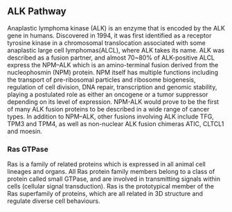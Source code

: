 ## ALK Pathway

Anaplastic lymphoma kinase (ALK) is an enzyme that is encoded by the ALK gene in humans. Discovered in 1994, it was first identified as a receptor tyrosine kinase in a chromosomal translocation associated with some anaplastic large cell lymphomas(ALCL), where ALK takes its name. ALK was described as a fusion partner, and almost 70~80% of ALK-positive ALCL express the NPM–ALK which is an amino-terminal fusion derived from the nucleophosmin (NPM) protein. NPM itself has multiple functions including the transport of pre-ribosomal particles and ribosome biogenesis, regulation of cell division, DNA repair, transcription and genomic stability, playing a postulated role as either an oncogene or a tumor suppressor depending on its level of expression. NPM-ALK would prove to be the first of many ALK fusion proteins to be described in a wide range of cancer types. In addition to NPM–ALK, other fusions involving ALK include TFG, TPM3 and TPM4, as well as non-nuclear ALK fusion chimeras ATIC, CLTCL1 and moesin.

### Ras GTPase

Ras is a family of related proteins which is expressed in all animal cell lineages and organs. All Ras protein family members belong to a class of protein called small GTPase, and are involved in transmitting signals within cells (cellular signal transduction). Ras is the prototypical member of the Ras superfamily of proteins, which are all related in 3D structure and regulate diverse cell behaviours.
